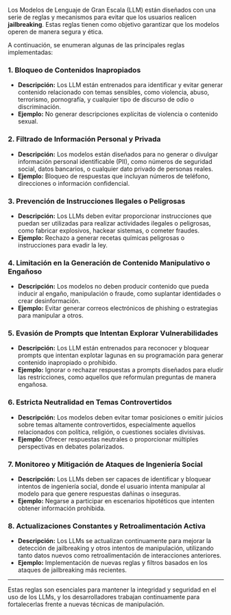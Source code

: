 Los Modelos de Lenguaje de Gran Escala (LLM) están diseñados con una serie de reglas y mecanismos para evitar que los usuarios realicen **jailbreaking**. 
Estas reglas tienen como objetivo garantizar que los modelos operen de manera segura y ética. 

A continuación, se enumeran algunas de las principales reglas implementadas:

### 1. **Bloqueo de Contenidos Inapropiados**
   - **Descripción:** Los LLM están entrenados para identificar y evitar generar contenido relacionado con temas sensibles, como violencia, abuso, terrorismo, pornografía, y cualquier tipo de discurso de odio o discriminación.
   - **Ejemplo:** No generar descripciones explícitas de violencia o contenido sexual.

### 2. **Filtrado de Información Personal y Privada**
   - **Descripción:** Los modelos están diseñados para no generar o divulgar información personal identificable (PII), como números de seguridad social, datos bancarios, o cualquier dato privado de personas reales.
   - **Ejemplo:** Bloqueo de respuestas que incluyan números de teléfono, direcciones o información confidencial.

### 3. **Prevención de Instrucciones Ilegales o Peligrosas**
   - **Descripción:** Los LLMs deben evitar proporcionar instrucciones que puedan ser utilizadas para realizar actividades ilegales o peligrosas, como fabricar explosivos, hackear sistemas, o cometer fraudes.
   - **Ejemplo:** Rechazo a generar recetas químicas peligrosas o instrucciones para evadir la ley.

### 4. **Limitación en la Generación de Contenido Manipulativo o Engañoso**
   - **Descripción:** Los modelos no deben producir contenido que pueda inducir al engaño, manipulación o fraude, como suplantar identidades o crear desinformación.
   - **Ejemplo:** Evitar generar correos electrónicos de phishing o estrategias para manipular a otros.

### 5. **Evasión de Prompts que Intentan Explorar Vulnerabilidades**
   - **Descripción:** Los LLM están entrenados para reconocer y bloquear prompts que intentan explotar lagunas en su programación para generar contenido inapropiado o prohibido.
   - **Ejemplo:** Ignorar o rechazar respuestas a prompts diseñados para eludir las restricciones, como aquellos que reformulan preguntas de manera engañosa.

### 6. **Estricta Neutralidad en Temas Controvertidos**
   - **Descripción:** Los modelos deben evitar tomar posiciones o emitir juicios sobre temas altamente controvertidos, especialmente aquellos relacionados con política, religión, o cuestiones sociales divisivas.
   - **Ejemplo:** Ofrecer respuestas neutrales o proporcionar múltiples perspectivas en debates polarizados.

### 7. **Monitoreo y Mitigación de Ataques de Ingeniería Social**
   - **Descripción:** Los LLMs deben ser capaces de identificar y bloquear intentos de ingeniería social, donde el usuario intenta manipular al modelo para que genere respuestas dañinas o inseguras.
   - **Ejemplo:** Negarse a participar en escenarios hipotéticos que intenten obtener información prohibida.

### 8. **Actualizaciones Constantes y Retroalimentación Activa**
   - **Descripción:** Los LLMs se actualizan continuamente para mejorar la detección de jailbreaking y otros intentos de manipulación, utilizando tanto datos nuevos como retroalimentación de interacciones anteriores.
   - **Ejemplo:** Implementación de nuevas reglas y filtros basados en los ataques de jailbreaking más recientes.

---

Estas reglas son esenciales para mantener la integridad y seguridad en el uso de los LLMs, y los desarrolladores trabajan continuamente para fortalecerlas frente a nuevas técnicas de manipulación.